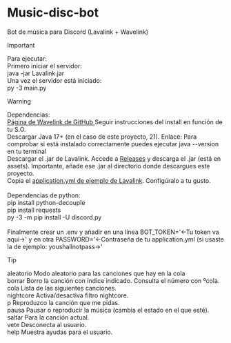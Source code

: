 # Music-disc-bot
 Bot de música para Discord (Lavalink + Wavelink)

> [!IMPORTANT]
> Para ejecutar:<br>
> Primero iniciar el servidor: <br>
> java -jar Lavalink.jar <br>
> Una vez el servidor está iniciado: <br>
> py -3 main.py

> [!WARNING]
> Dependencias: <br>
> <a target="_blank" href="https://github.com/PythonistaGuild/Wavelink?tab=readme-ov-file#installation">Página de Wavelink de GitHub </a> Seguir instrucciones del install en función de tu S.O.<br>
> Descargar Java 17+ (en el caso de este proyecto, 21). Enlace: <a target="_blank" href="https://www.oracle.com/es/java/technologies/downloads/"></a> Para comprobar si está instalado correctamente puedes ejecutar java --version en tu terminal<br>
> Descargar el .jar de Lavalink. Accede a <a target="_blank" href="https://github.com/lavalink-devs/Lavalink/releases">Releases</a> y descarga el .jar (está en assets). Importante, añade ese .jar al directorio donde descargues este proyecto.<br>
> Copia el <a target="_blank" href="https://github.com/lavalink-devs/Lavalink/">application.yml de ejemplo de Lavalink</a>. Configúralo a tu gusto.<br><br>
> Dependencias de python:<br>
> pip install python-decouple<br>
> pip install requests<br>
> py -3 -m pip install -U discord.py<br><br>
> Finalmente crear un .env y añadir en una línea BOT_TOKEN='<-Tu token va aqui->' y en otra PASSWORD='<-Contraseña de tu application.yml (si usaste la de ejemplo: youshallnotpass->'

> [!TIP]
> aleatorio Modo aleatorio para las canciones que hay en la cola<br>
> borrar    Borro la canción con índice indicado. Consulta el número con ºcola.<br>
> cola      Lista de las siguientes canciones.<br>
> nightcore Activa/desactiva filtro nightcore.<br>
> p         Reproduzco la canción que me pidas.<br>
> pausa     Pausar o reproducir la música (cambia el estado en el que esté).<br>
> saltar    Para la canción actual.<br>
> vete      Desconecta al usuario.<br>
> help      Muestra ayudas para el usuario.<br>